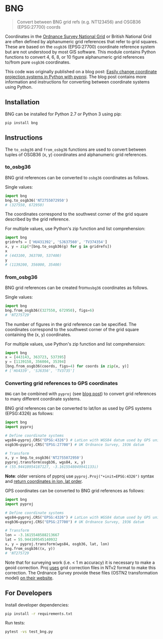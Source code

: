 # BNG

> Convert between BNG grid refs (e.g. NT123456) and OSGB36 (EPSG:27700) coords

Coordinates in the [Ordnance Survey National Grid](https://en.wikipedia.org/wiki/Ordnance_Survey_National_Grid) or British National Grid are often defined by alphanumeric grid references that refer to grid squares.
These are based on the `osgb36` (EPSG:27700) coordinate reference system but are not understood by most GIS software.
This module contains Python functions to convert 4, 6, 8, or 10 figure alphanumeric grid references to/from pure `osgb36` coordinates.

This code was originally published on a blog post: [Easily change coordinate projection systems in Python with pyproj](http://all-geo.org/volcan01010/2012/11/change-coordinates-with-pyproj/).
The blog post contains more information and instructions for converting between coordinate systems using Python.

## Installation

BNG can be installed for Python 2.7 or Python 3 using pip:

```
pip install bng
```

## Instructions

The `to_osbg36` and `from_osbg36` functions are used to convert between tuples of OSGB36 (x, y) coordinates and alphanumeric grid references.

### to_osbg36

BNG grid references can be converted to `osbg36` coordinates as follows.

Single values:

```python
import bng
bng.to_osgb36('NT2755072950')
# (327550, 672950)
```

The coordinates correspond to the southwest corner of the grid square described by the grid reference.

For multiple values, use Python's zip function and list comprehension:

```python
import bng
gridrefs = ['HU431392', 'SJ637560', 'TV374354']
x, y = zip(*[bng.to_osgb36(g) for g in gridrefs])
x
# (443100, 363700, 537400)
y
# (1139200, 356000, 35400)
```

### from_osbg36

BNG grid references can be created from`osbg36` coordinates as follows.

Single values:
```python
import bng
bng.from_osgb36((327550, 672950), figs=6)
# 'NT275729'
```

The number of figures in the grid reference can be specified.
The coordinates correspond to the southwest corner of the grid square containing the (x, y) coordinates.

For multiple values, use Python's zip function and list comprehension:
```python
import bng
x = [443143, 363723, 537395]
y = [1139158, 356004, 35394]
[bng.from_osgb36(coords, figs=4) for coords in zip(x, y)]
# ['HU4339', 'SJ6356', 'TV3735']
```

### Converting grid references to GPS coordinates

`BNG` can be combined with `pyproj` (see [blog post](http://all-geo.org/volcan01010/2012/11/change-coordinates-with-pyproj/)) to convert grid references to many different coordinate systems.

BNG grid references can be converted to lat/lon as used by GPS systems (EPSG:4326) as follows:

```python
import bng
import pyproj

# Define coordinate systems
wgs84=pyproj.CRS("EPSG:4326") # LatLon with WGS84 datum used by GPS units and Google Earth
osgb36=pyproj.CRS("EPSG:27700") # UK Ordnance Survey, 1936 datum

# Transform
x, y = bng.to_osgb36('NT2755072950')
pyproj.transform(osgb36, wgs84, x, y)
# (55.94410954187127, -3.1615548049941133i)
```

**Note**: older versions of pyproj use `pyproj.Proj("+init=EPSG:4326")` syntax
and [return coordinates in lon, lat
order](https://pyproj4.github.io/pyproj/stable/gotchas.html#axis-order-changes-in-proj-6).

GPS coordinates can be converted to BNG grid references as follows:

```python
import bng
import pyproj

# Define coordinate systems
wgs84=pyproj.CRS("EPSG:4326") # LatLon with WGS84 datum used by GPS units and Google Earth
osgb36=pyproj.CRS("EPSG:27700") # UK Ordnance Survey, 1936 datum

# Transform
lon = -3.1615548588213667
lat = 55.944109545140932
x, y = pyproj.transform(wgs84, osgb36, lat, lon)
bng.from_osgb36((x, y))
# 'NT275729
```

Note that for surveying work (i.e. < 1 m accuracy) it is necessary to make a geoid correction.
Proj [uses](https://proj4.org/resource_files.html) grid correction files in NTv2 format to make this correction.
The Ordnance Survey provide these files (OSTN2 transformation model) [on their website](https://www.ordnancesurvey.co.uk/business-and-government/help-and-support/navigation-technology/os-net/formats-for-developers.html).


## For Developers

Install developer dependencies:

```bash
pip install -r requirements.txt
```

Run tests:

```bash
pytest -vs test_bng.py
```
